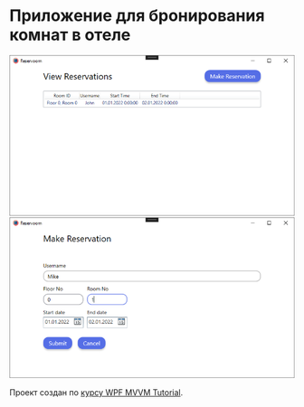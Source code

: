 # Приложение для бронирования комнат в отеле

![alt text](https://github.com/kerminator-dev/MVVM-Reservoom/blob/main/img/screenshot1.PNG?raw=true)
![alt text](https://github.com/kerminator-dev/MVVM-Reservoom/blob/main/img/screenshot2.PNG?raw=true)

Проект создан по [курсу WPF MVVM Tutorial](https://youtube.com/playlist?list=PLA8ZIAm2I03hS41Fy4vFpRw8AdYNBXmNm).